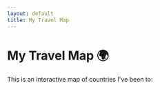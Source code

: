 ```yaml
---
layout: default
title: My Travel Map
---
```


# My Travel Map 🌍

This is an interactive map of countries I've been to:

<div id="map" style="height: 600px; width: 100%; margin-top: 1em;"></div>

<!-- Leaflet CSS and JS -->
<link rel="stylesheet" href="https://unpkg.com/leaflet@1.9.4/dist/leaflet.css" />
<script src="https://unpkg.com/leaflet@1.9.4/dist/leaflet.js"></script>

<script>
  document.addEventListener("DOMContentLoaded", function () {
    const map = L.map('map').setView([20, 0], 2);
    L.tileLayer('https://{s}.tile.openstreetmap.org/{z}/{x}/{y}.png', {
      attribution: '© OpenStreetMap contributors'
    }).addTo(map);

    const highlightCountries = {
      "India": "#16a34a",
      "Japan": "#2563eb",
      "Italy": "#e11d48",
      "Thailand": "#f59e0b",
      "Malaysia": "#a855f7",
      "United States of America": "#f43f5e",
      "France": "#0ea5e9",
      "United Arab Emirates": "#facc15",
      "Switzerland": "#4ade80"
    };

    fetch("https://raw.githubusercontent.com/johan/world.geo.json/master/countries.geo.json")
      .then(res => res.json())
      .then(data => {
        L.geoJSON(data, {
          style: feature => ({
            fillColor: highlightCountries[feature.properties.name] || "#00000000",
            fillOpacity: highlightCountries[feature.properties.name] ? 0.4 : 0,
            color: highlightCountries[feature.properties.name] || "#00000000",
            weight: 1
          }),
          onEachFeature: (feature, layer) => {
            const name = feature.properties.name;
            if (highlightCountries[name]) {
              layer.bindTooltip(`<strong>${name}</strong>`, {sticky: true});
            }
          }
        }).addTo(map);
      });
  });
</script>
